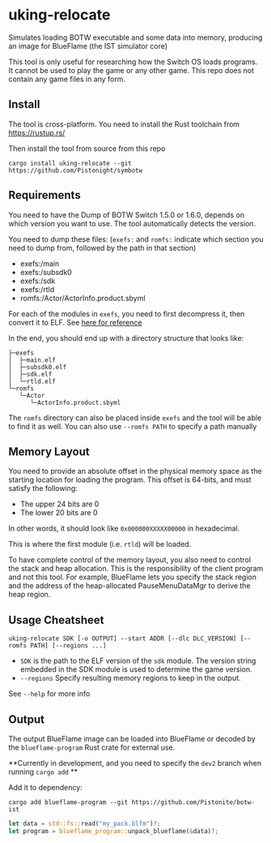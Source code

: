 # uking-relocate

Simulates loading BOTW executable and some data into memory, producing an image for BlueFlame (the IST simulator core)

This tool is only useful for researching how the Switch OS loads programs.
It cannot be used to play the game or any other game. This repo does not
contain any game files in any form.

## Install
The tool is cross-platform. You need to install the Rust toolchain from https://rustup.rs/

Then install the tool from source from this repo
```
cargo install uking-relocate --git https://github.com/Pistonight/symbotw
```

## Requirements
You need to have the Dump of BOTW Switch 1.5.0 or 1.6.0, depends on which version you want to use.
The tool automatically detects the version.

You need to dump these files: (`exefs:` and `romfs:` indicate which section you need to dump from,
followed by the path in that section)
- exefs:/main
- exefs:/subsdk0
- exefs:/sdk
- exefs:/rtld
- romfs:/Actor/ActorInfo.product.sbyml

For each of the modules in `exefs`, you need to first decompress it, then convert it to ELF. See [here for reference](https://github.com/open-ead/nx-decomp-tools/blob/8a19eb879e94ff19bcc5fb59c0ce3336ce3214a9/setup_common.py#L36C1-L46C79)

In the end, you should end up with a directory structure that looks like:
```
├─exefs
│  ├─main.elf
│  ├─subsdk0.elf
│  ├─sdk.elf
│  └─rtld.elf
└─romfs
   └─Actor
      └─ActorInfo.product.sbyml

```
The `romfs` directory can also be placed inside `exefs` and the tool will be able to find it as well.
You can also use `--romfs PATH` to specify a path manually 

## Memory Layout
You need to provide an absolute offset in the physical memory space as the
starting location for loading the program. This offset is 64-bits, and must satisfy
the following:
- The upper 24 bits are 0
- The lower 20 bits are 0

In other words, it should look like `0x000000XXXXX00000` in hexadecimal.

This is where the first module (i.e. `rtld`) will be loaded.

To have complete control of the memory layout, you also need to control
the stack and heap allocation. This is the responsibility of the client
program and not this tool. For example, BlueFlame lets you specify
the stack region and the address of the heap-allocated PauseMenuDataMgr
to derive the heap region.

## Usage Cheatsheet
```
uking-relocate SDK [-o OUTPUT] --start ADDR [--dlc DLC_VERSION] [--romfs PATH] [--regions ...]
```
- `SDK` is the path to the ELF version of the `sdk` module. The version string
  embedded in the SDK module is used to determine the game version.
- `--regions` Specify resulting memory regions to keep in the output.

See `--help` for more info

## Output
The output BlueFlame image can be loaded into BlueFlame or decoded
by the `blueflame-program` Rust crate for external use. 

**Currently in development, and you need to specify the `dev2` branch when running `cargo add` **

Add it to dependency:
```
cargo add blueflame-program --git https://github.com/Pistonite/botw-ist
```
```rust
let data = std::fs::read("my_pack.blfm")?;
let program = blueflame_program::unpack_blueflame(&data)?;
```
